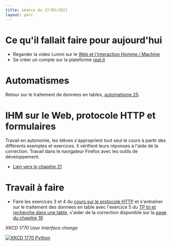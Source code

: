 ```yaml
---
title: séance du 17/03/2021
layout: parc
---
```



# Ce qu'il fallait faire pour aujourd'hui

* Regarder la video Lumni sur  le [Web et l'interaction Homme / Machine](https://www.lumni.fr/video/notions-de-web-et-d-interface-homme-machine#containerType=folder&containerSlug=revisions-bac-numerique-et-sciences-informatiques-1) 
* Se créer un compte sur la plateforme [repl.it](https://repl.it/)

# Automatismes

Retour sur le traitement de données en tables, [automatisme 25](../automatismes.md).
 
# IHM sur le Web, protocole HTTP et formulaires

Travail en autonomie, les élèves s'approprient tout seul le cours à partir des différents exemples et exercices. Il vérifient leurs réponses à l'aide de la correction. Travail dans le navigateur Firefox avec les outils de développement.

* [Lien vers le chapitre 21](../chapitre21.md)


# Travail à faire

* Faire les exercices 3 et 4 du [cours sur le protocole HTTP](chapitre21/http-git.md) et s'entraîner sur le traitement des données en table avec l'exercice 5 du [TP tri et recherche dans une table](../chapitre19/TP-Recherche-Tri/tp-recherche-tri-source.md), s'aider de la correction disponible sur la [page du chapitre 19](../chapitre19.md)


_XKCD 1770 User Interface change_

[![XKCD 1770 Python](https://imgs.xkcd.com/comics/ui_change.png)](https://www.explainxkcd.com/wiki/index.php/1770:_UI_Change)

